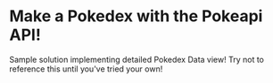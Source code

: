 
# Make a Pokedex with the Pokeapi API!

Sample solution implementing detailed Pokedex Data view!  Try not to reference this until you've tried your own!
